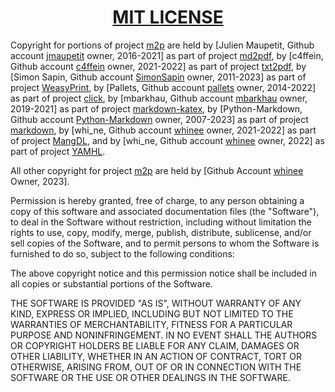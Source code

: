 <h1 align="center" style="font-weight: bold">
    <a target="_blank" href="https://choosealicense.com/licenses/mit/">MIT LICENSE</a>
</h1>

Copyright for portions of project <a target=_blank
href="https://github.com/whinee/m2p">m2p</a> are held by [Julien Maupetit, Github account <a target=_blank
href="https://github.com/jmaupetit">jmaupetit</a> owner, 2016-2021] as part of project
<a target=_blank href="https://github.com/jmaupetit/md2pdf">md2pdf</a>, by [c4ffein, Github account <a target=_blank
href="https://github.com/c4ffein">c4ffein</a> owner, 2021-2022] as part of project
<a target=_blank href="https://github.com/c4ffein/txt2pdf">txt2pdf</a>, by [Simon Sapin, Github account <a target=_blank
href="https://github.com/SimonSapin">SimonSapin</a> owner, 2011-2023] as part of project
<a target=_blank href="https://github.com/Kozea/WeasyPrint">WeasyPrint</a>, by [Pallets, Github account <a target=_blank
href="https://github.com/pallets">pallets</a> owner, 2014-2022] as part of project
<a target=_blank href="https://github.com/pallets/click">click</a>, by [mbarkhau, Github account <a target=_blank
href="https://github.com/mbarkhau">mbarkhau</a> owner, 2019-2021] as part of project
<a target=_blank href="https://github.com/mbarkhau/markdown-katex">markdown-katex</a>, by [Python-Markdown, Github account <a target=_blank
href="https://github.com/Python-Markdown">Python-Markdown</a> owner, 2007-2023] as part of project
<a target=_blank href="https://github.com/Python-Markdown/markdown">markdown</a>, by [whi_ne, Github account <a target=_blank
href="https://github.com/whinee">whinee</a> owner, 2021-2022] as part of project
<a target=_blank href="https://github.com/MangDL/MangDL">MangDL</a>, and by [whi_ne, Github account <a target=_blank
href="https://github.com/whinee">whinee</a> owner, 2022] as part of project
<a target=_blank href="https://github.com/Pirate-Kings/YAMHL">YAMHL</a>.

All other copyright for project <a target=_blank
href="https://github.com/whinee/m2p">m2p</a> are held by [Github
Account <a target=_blank href="https://github.com/whinee">whinee</a> Owner, 2023].

Permission is hereby granted, free of charge, to any person obtaining a copy
of this software and associated documentation files (the "Software"), to deal
in the Software without restriction, including without limitation the rights
to use, copy, modify, merge, publish, distribute, sublicense, and/or sell
copies of the Software, and to permit persons to whom the Software is
furnished to do so, subject to the following conditions:

The above copyright notice and this permission notice shall be included in all
copies or substantial portions of the Software.

THE SOFTWARE IS PROVIDED "AS IS", WITHOUT WARRANTY OF ANY KIND, EXPRESS OR
IMPLIED, INCLUDING BUT NOT LIMITED TO THE WARRANTIES OF MERCHANTABILITY,
FITNESS FOR A PARTICULAR PURPOSE AND NONINFRINGEMENT. IN NO EVENT SHALL THE
AUTHORS OR COPYRIGHT HOLDERS BE LIABLE FOR ANY CLAIM, DAMAGES OR OTHER
LIABILITY, WHETHER IN AN ACTION OF CONTRACT, TORT OR OTHERWISE, ARISING FROM,
OUT OF OR IN CONNECTION WITH THE SOFTWARE OR THE USE OR OTHER DEALINGS IN THE
SOFTWARE.
